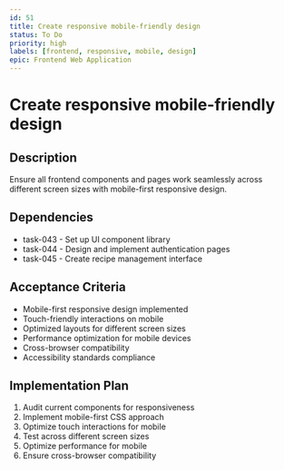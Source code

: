 ```yaml
---
id: 51
title: Create responsive mobile-friendly design
status: To Do
priority: high
labels: [frontend, responsive, mobile, design]
epic: Frontend Web Application
---
```


# Create responsive mobile-friendly design

## Description
Ensure all frontend components and pages work seamlessly across different screen sizes with mobile-first responsive design.

## Dependencies
- task-043 - Set up UI component library
- task-044 - Design and implement authentication pages
- task-045 - Create recipe management interface

## Acceptance Criteria
- Mobile-first responsive design implemented
- Touch-friendly interactions on mobile
- Optimized layouts for different screen sizes
- Performance optimization for mobile devices
- Cross-browser compatibility
- Accessibility standards compliance

## Implementation Plan
1. Audit current components for responsiveness
2. Implement mobile-first CSS approach
3. Optimize touch interactions for mobile
4. Test across different screen sizes
5. Optimize performance for mobile
6. Ensure cross-browser compatibility